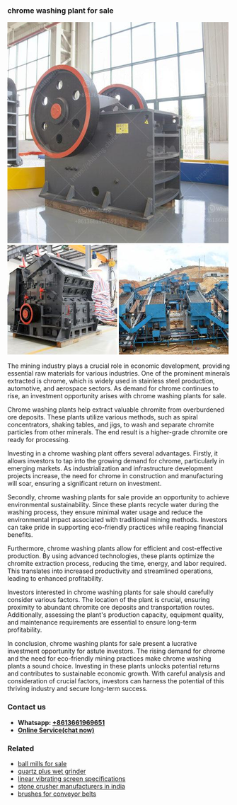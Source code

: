 <h3>chrome washing plant for sale</h3><img src='1704951532.jpg' alt=''><p>The mining industry plays a crucial role in economic development, providing essential raw materials for various industries. One of the prominent minerals extracted is chrome, which is widely used in stainless steel production, automotive, and aerospace sectors. As demand for chrome continues to rise, an investment opportunity arises with chrome washing plants for sale.</p><p>Chrome washing plants help extract valuable chromite from overburdened ore deposits. These plants utilize various methods, such as spiral concentrators, shaking tables, and jigs, to wash and separate chromite particles from other minerals. The end result is a higher-grade chromite ore ready for processing.</p><p>Investing in a chrome washing plant offers several advantages. Firstly, it allows investors to tap into the growing demand for chrome, particularly in emerging markets. As industrialization and infrastructure development projects increase, the need for chrome in construction and manufacturing will soar, ensuring a significant return on investment.</p><p>Secondly, chrome washing plants for sale provide an opportunity to achieve environmental sustainability. Since these plants recycle water during the washing process, they ensure minimal water usage and reduce the environmental impact associated with traditional mining methods. Investors can take pride in supporting eco-friendly practices while reaping financial benefits.</p><p>Furthermore, chrome washing plants allow for efficient and cost-effective production. By using advanced technologies, these plants optimize the chromite extraction process, reducing the time, energy, and labor required. This translates into increased productivity and streamlined operations, leading to enhanced profitability.</p><p>Investors interested in chrome washing plants for sale should carefully consider various factors. The location of the plant is crucial, ensuring proximity to abundant chromite ore deposits and transportation routes. Additionally, assessing the plant's production capacity, equipment quality, and maintenance requirements are essential to ensure long-term profitability.</p><p>In conclusion, chrome washing plants for sale present a lucrative investment opportunity for astute investors. The rising demand for chrome and the need for eco-friendly mining practices make chrome washing plants a sound choice. Investing in these plants unlocks potential returns and contributes to sustainable economic growth. With careful analysis and consideration of crucial factors, investors can harness the potential of this thriving industry and secure long-term success.</p><h3>Contact us</h3><ul><li><strong>Whatsapp:&nbsp;<a href="https://wa.me/8613661969651">+8613661969651</a></strong></li><li><a href="https://swt.shibang-china.com/?git&amp;zhl&amp;chrome washing plant for sale"><strong>Online Service(chat now)</strong></a></li></ul><h3>Related</h3><ul><li><a href='ball mills for sale.md'>ball mills for sale</a></li><li><a href='quartz plus wet grinder.md'>quartz plus wet grinder</a></li><li><a href='linear vibrating screen specifications.md'>linear vibrating screen specifications</a></li><li><a href='stone crusher manufacturers in india.md'>stone crusher manufacturers in india</a></li><li><a href='brushes for conveyor belts.md'>brushes for conveyor belts</a></li></ul>